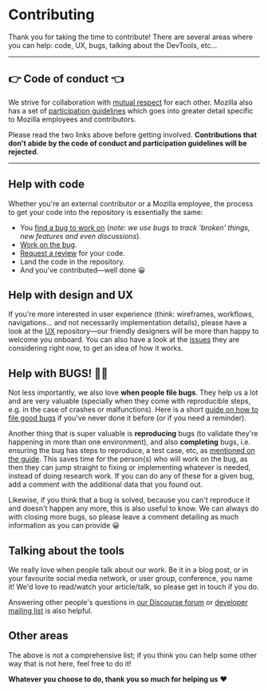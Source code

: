 # Contributing

Thank you for taking the time to contribute! There are several areas where you can help: code, UX, bugs, talking about the DevTools, etc...

---

## 👉 Code of conduct 👈

We strive for collaboration with [mutual respect](https://searchfox.org/mozilla-central/source/devtools/CODE_OF_CONDUCT.md) for each other. Mozilla also has a set of [participation guidelines](https://www.mozilla.org/en-US/about/governance/policies/participation/) which goes into greater detail specific to Mozilla employees and contributors.

Please read the two links above before getting involved. **Contributions that don't abide by the code of conduct and participation guidelines will be rejected**.

---

## Help with code

Whether you're an external contributor or a Mozilla employee, the process to get your code into the repository is essentially the same:

* You [find a bug to work on](./contributing/find-bugs.md) (*note: we use bugs to track 'broken' things, new features and even discussions*).
* [Work on the bug](./contributing/fixing-bugs.md).
* [Request a review](./contributing/making-prs.md) for your code.
* Land the code in the repository.
* And you've contributed—well done 😀

## Help with design and UX

If you're more interested in user experience (think: wireframes, workflows, navigations... and not necessarily implementation details), please have a look at the [UX](https://github.com/firefox-devtools/ux) repository—our friendly designers will be more than happy to welcome you onboard. You can also have a look at the [issues](https://github.com/firefox-devtools/ux/issues) they are considering right now, to get an idea of how it works.

## Help with BUGS! 🐛🐞 <!--TODO: we might want to split this out to another page with more detail, in addition to this introductory section-->

Not less importantly, we also love **when people file bugs**. They help us a lot and are very valuable (specially when they come with reproducible steps, e.g. in the case of crashes or malfunctions). Here is a short [guide on how to file good bugs](/contributing/filing-good-bugs.html) if you've never done it before (or if you need a reminder).

Another thing that is super valuable is **reproducing** bugs (to validate they're happening in more than one environment), and also **completing** bugs, i.e. ensuring the bug has steps to reproduce, a test case, etc, as [mentioned on the guide](/contributing/filing-good-bugs.html). This saves time for the person(s) who will work on the bug, as then they can jump straight to fixing or implementing whatever is needed, instead of doing research work. If you can do any of these for a given bug, add a comment with the additional data that you found out.

Likewise, if you think that a bug is solved, because you can't reproduce it and doesn't happen any more, this is also useful to know. We can always do with closing more bugs, so please leave a comment detailing as much information as you can provide 😀

## Talking about the tools <!--TODO: same as above, might want a separate page on talking and maybe collecting talks?-->

We really love when people talk about our work. Be it in a blog post, or in your favourite social media network, or user group, conference, you name it! We'd love to read/watch your article/talk, so please get in touch if you do.

Answering other people's questions in [our Discourse forum](https://discourse.mozilla.org/c/devtools) or [developer mailing list](https://groups.google.com/forum/#!forum/mozilla.dev.developer-tools) is also helpful.

## Other areas

The above is not a comprehensive list; if you think you can help some other way that is not here, feel free to do it!

**Whatever you choose to do, thank you so much for helping us** ❤️

